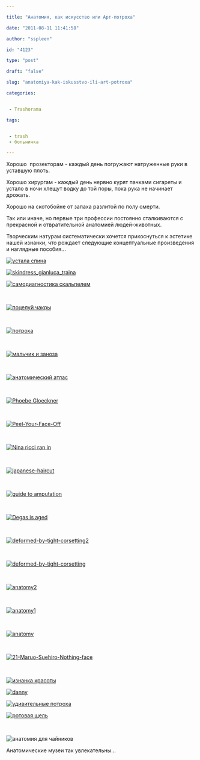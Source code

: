 ```yaml
---

title: "Анатомия, как искусство или Арт-потроха"

date: "2011-08-11 11:41:58"

author: "sspleen"

id: "4123"

type: "post"

draft: "false"

slug: "anatomiya-kak-iskusstvo-ili-art-potroxa"

categories:


 - Trashorama

tags:


 - trash
 - больничка

---
```

Хорошо  прозекторам - каждый день погружают натруженные руки в уставшую плоть.  
  
Хорошо хирургам - каждый день нервно курят пачками сигареты и устало в ночи хлещут водку до той поры, пока рука не начинает дрожать.  
  
Хорошо на скотобойне от запаха разлитой по полу смерти.  
  
Так или иначе, но первые три профессии постоянно сталкиваются с прекрасной и отвратительной анатомией людей-животных.  
  
Творческим натурам систематически хочется прикоснуться к эстетике нашей изнанки, что рождает следующие концептуальные произведения и наглядные пособия...  
  
[![](/uploads/2012/09/устала-спина.jpg "устала спина")](/2011/08/anatomiya-kak-iskusstvo-ili-art-potroxa/ustala-spina/)  
  
[![](/uploads/2011/08/skindress_gianluca_traina1.png "skindress_gianluca_traina")](/uploads/2011/08/skindress_gianluca_traina1.png)  
  
[![](/uploads/2012/09/самодиагностика-скальпелем.jpg "самодиагностика скальпелем")](/2011/08/anatomiya-kak-iskusstvo-ili-art-potroxa/samodiagnostika-skalpelem/)  
  
   
  
[![](/uploads/2012/09/поцелуй-чакры.jpg "поцелуй чакры")](/2011/08/anatomiya-kak-iskusstvo-ili-art-potroxa/poceluj-chakry/)  
  
   
  
[![](/uploads/2012/09/потроха.jpg "потроха")](/2011/08/anatomiya-kak-iskusstvo-ili-art-potroxa/potroxa/)  
  
   
  
[![](/uploads/2012/09/мальчик-и-заноза.jpg "мальчик и заноза")](/2011/08/anatomiya-kak-iskusstvo-ili-art-potroxa/malchik-i-zanoza/)  
  
   
  
[![](/uploads/2012/09/анатомический-атлас.jpg "анатомический атлас")](/2011/08/anatomiya-kak-iskusstvo-ili-art-potroxa/anatomicheskij-atlas/)  
  
   
  
[![](/uploads/2012/09/Phoebe-Gloeckner.jpg "Phoebe Gloeckner")](/2011/08/anatomiya-kak-iskusstvo-ili-art-potroxa/phoebe-gloeckner/)  
  
   
  
[![](/uploads/2012/09/Peel-Your-Face-Off.jpg "Peel-Your-Face-Off")](/2011/08/anatomiya-kak-iskusstvo-ili-art-potroxa/peel-your-face-off/)  
  
   
  
[![](/uploads/2012/09/Nina-ricci-ran-in.jpg "Nina ricci ran in")](/2011/08/anatomiya-kak-iskusstvo-ili-art-potroxa/nina-ricci-ran-in/)  
  
   
  
[![](/uploads/2012/09/japanese-haircut.jpg "japanese-haircut")](/2011/08/anatomiya-kak-iskusstvo-ili-art-potroxa/japanese-haircut/)  
  
   
  
[![](/uploads/2012/09/guide-to-amputation.jpg "guide to amputation")](/2011/08/anatomiya-kak-iskusstvo-ili-art-potroxa/guide-to-amputation/)  
  
   
  
[![](/uploads/2012/09/Degas-is-aged.jpg "Degas is aged")](/2011/08/anatomiya-kak-iskusstvo-ili-art-potroxa/degas-is-aged/)  
  
   
  
[![](/uploads/2012/09/deformed-by-tight-corsetting2.jpg "deformed-by-tight-corsetting2")](/2011/08/anatomiya-kak-iskusstvo-ili-art-potroxa/deformed-by-tight-corsetting2/)  
  
   
  
[![](/uploads/2012/09/deformed-by-tight-corsetting.jpg "deformed-by-tight-corsetting")](/2011/08/anatomiya-kak-iskusstvo-ili-art-potroxa/deformed-by-tight-corsetting/)  
  
   
  
[![](/uploads/2012/09/anatomy2.jpg "anatomy2")](/2011/08/anatomiya-kak-iskusstvo-ili-art-potroxa/anatomy2/)  
  
   
  
[![](/uploads/2012/09/anatomy1.jpg "anatomy1")](/2011/08/anatomiya-kak-iskusstvo-ili-art-potroxa/anatomy1/)  
  
   
  
[![](/uploads/2012/09/anatomy.jpg "anatomy")](/2011/08/anatomiya-kak-iskusstvo-ili-art-potroxa/anatomy-2/)  
  
   
  
[![](/uploads/2012/09/21-Maruo-Suehiro-Nothing-face.jpg "21-Maruo-Suehiro-Nothing-face")](/2011/08/anatomiya-kak-iskusstvo-ili-art-potroxa/21-maruo-suehiro-nothing-face/)  
  
   
  
[![](/uploads/2012/09/i-prefer-pi.jpg "изнанка красоты")](/uploads/2012/09/i-prefer-pi.jpg)  
  
[![danny](/uploads/2012/09/danny-4.jpg "анатомия  шеи")](/uploads/2012/09/danny-4.jpg)  
  
[![удивительные потроха](/uploads/2012/09/anatomy-strange.jpg "anatomy strange")](/uploads/2012/09/anatomy-strange.jpg)  
  
[![](/uploads/2012/09/ротовая-щель.gif "ротовая щель")](/uploads/2012/09/ротовая-щель.gif)  
  
   
  
![](/uploads/2012/09/анатомия-для-чайников.jpg "анатомия для чайников")  
  
Анатомические музеи так увлекательны...
